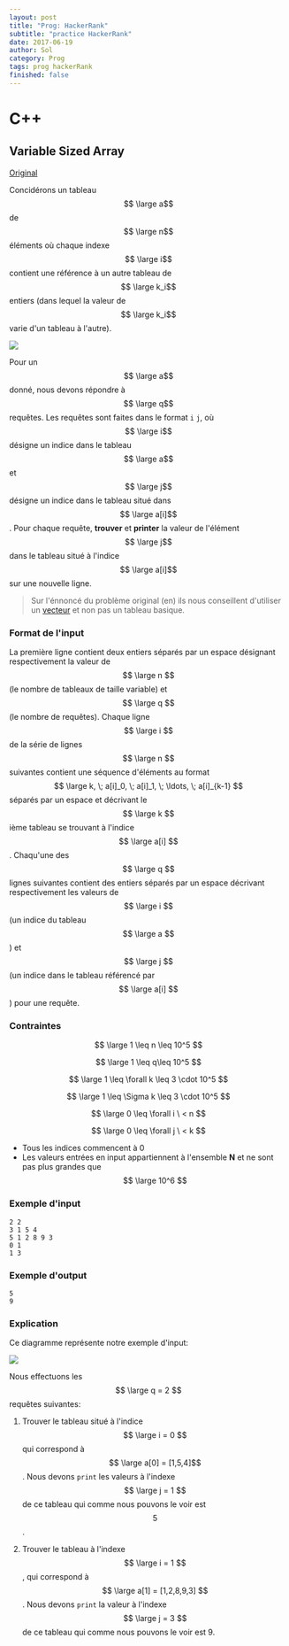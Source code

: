 ```yaml
---
layout: post
title: "Prog: HackerRank"
subtitle: "practice HackerRank"
date: 2017-06-19
author: Sol
category: Prog
tags: prog hackerRank
finished: false
---
```


# C++

## Variable Sized Array
[Original](https://www.hackerrank.com/challenges/variable-sized-arrays)

Concidérons un tableau $$ \large a$$ de $$ \large n$$ éléments où chaque indexe $$ \large i$$ contient une référence à un autre tableau de $$ \large k_i$$ entiers (dans lequel la valeur de $$ \large k_i$$ varie d'un tableau à l'autre). 

![](https://s3.amazonaws.com/hr-challenge-images/14507/1476906485-2c93045320-variable-length-arrays.png)

Pour un $$ \large a$$ donné, nous devons répondre à $$ \large q$$ requêtes. Les requêtes sont faites dans le format `i` `j`, où $$ \large i$$ désigne un indice dans le tableau $$ \large a$$ et $$ \large j$$ désigne un indice dans le tableau situé dans $$ \large a[i]$$. Pour chaque requête, **trouver** et **printer** la valeur de l'élément $$ \large j$$ dans le tableau situé à l'indice $$ \large a[i]$$ sur une nouvelle ligne.

> Sur l'énnoncé du problème original (en) ils nous conseillent d'utiliser un [vecteur](http://www.cplusplus.com/reference/vector/vector/) et non pas un tableau basique.

### Format de l'input

La première ligne contient deux entiers séparés par un espace désignant respectivement la valeur de $$ \large n $$ (le nombre de tableaux de taille variable) et $$ \large q $$ (le nombre de requêtes).
Chaque ligne $$ \large i $$ de la série de lignes $$ \large n $$ suivantes contient une séquence d'éléments au format $$ \large k, \; a[i]_0, \; a[i]_1, \; \ldots, \; a[i]_{k-1} $$ séparés par un espace et décrivant le $$ \large k $$ ième tableau se trouvant à l'indice $$ \large a[i] $$. 
Chaqu'une des $$ \large q $$ lignes suivantes contient des entiers séparés par un espace décrivant respectivement les valeurs de $$ \large i $$ (un indice du tableau $$ \large a $$) et $$ \large j $$ (un indice dans le tableau référencé par $$ \large a[i] $$) pour une requête.

### Contraintes

$$ \large 1 \leq n \leq 10^5 $$

$$ \large 1 \leq q\leq 10^5 $$

$$ \large 1 \leq \forall k \leq 3 \cdot 10^5 $$

$$ \large 1 \leq \Sigma k \leq 3 \cdot 10^5 $$

$$ \large 0 \leq \forall i \ < n $$

$$ \large 0 \leq \forall j \ < k $$

* Tous les indices commencent à  0
* Les valeurs entrées en input appartiennent à l'ensemble **N** et ne sont pas plus grandes que $$ \large 10^6 $$

### Exemple d'input

```
2 2
3 1 5 4
5 1 2 8 9 3
0 1
1 3
```

### Exemple d'output

```
5
9
```

### Explication
Ce diagramme représente notre exemple d'input:

![](https://s3.amazonaws.com/hr-challenge-images/14507/1476906485-2c93045320-variable-length-arrays.png)

Nous effectuons les $$ \large q = 2 $$ requêtes suivantes:

1. Trouver le tableau situé à l'indice  $$ \large i = 0 $$ qui correspond à $$ \large a[0] = [1,5,4]$$ . Nous devons `print` les valeurs à l'indexe $$ \large j = 1 $$ de ce tableau qui comme nous pouvons le voir est $$ 5 $$.

2. Trouver le tableau à l'indexe $$ \large i = 1 $$, qui correspond à $$ \large a[1] = [1,2,8,9,3] $$. Nous devons `print` la valeur à l'indexe $$ \large j = 3 $$ de ce tableau qui comme nous pouvons le voir est 9.